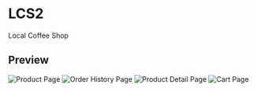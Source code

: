 # LCS2
Local Coffee Shop

## Preview
![Product Page](https://github.com/Bourama98/bourama98.github.io/blob/master/images/Screenshot_20200807-040830_LCS2.jpg)
![Order History Page](https://github.com/Bourama98/bourama98.github.io/blob/master/images/Screenshot_20200807-040903_LCS2.jpg)
![Product Detail Page](https://github.com/Bourama98/bourama98.github.io/blob/master/images/Screenshot_20200807-040927_LCS2.jpg)
![Cart Page](https://github.com/Bourama98/bourama98.github.io/blob/master/images/Screenshot_20200807-040952_LCS2.jpg)
